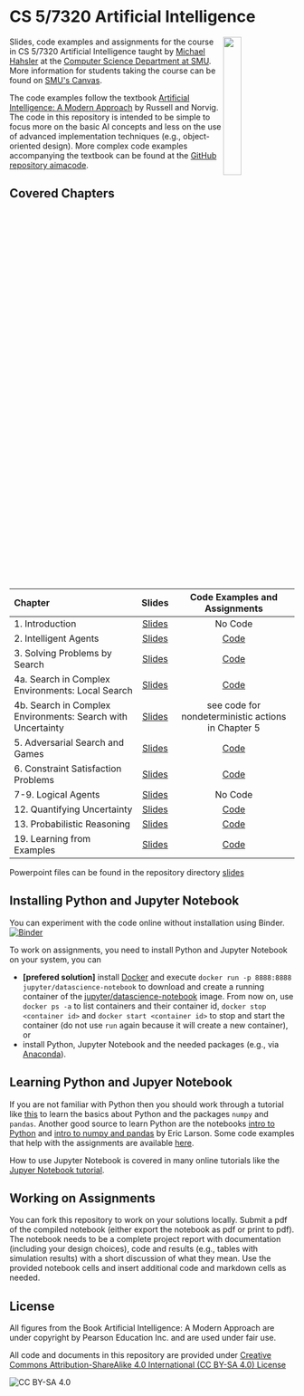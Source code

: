 <!-- #region -->
# CS 5/7320 Artificial Intelligence

<img src="http://aima.cs.berkeley.edu/cover2.jpg" align="right" width="25%">


Slides, code examples and assignments for the course in CS 5/7320 Artificial Intelligence taught by [Michael Hahsler](https://michael.hahsler.net/) at the 
[Computer Science Department at SMU](https://www.smu.edu/Lyle/Academics/Departments/CS). More information for students taking the course can be found on 
[SMU's Canvas](https://www.smu.edu/OIT/Services/Canvas).


The code examples follow the textbook [Artificial Intelligence: A Modern Approach](http://aima.cs.berkeley.edu/) by Russell and Norvig. The code in this repository is intended to be simple to focus more on the basic AI concepts and less on the use of advanced implementation techniques (e.g., object-oriented design).
More complex code examples accompanying the textbook can be found at the [GitHub repository aimacode](https://github.com/aimacode).  

## Covered Chapters

| Chapter  | Slides | Code Examples and Assignments |
| :--------| :---:  | :----: |
| 1. Introduction      | [Slides](https://mhahsler.github.io/CS7320-AI/slides/01_intro.pdf)    | No Code | 
| 2. Intelligent Agents | [Slides](https://mhahsler.github.io/CS7320-AI/slides/02_agents.pdf)  | [Code](Agents) | 
| 3. Solving Problems by Search | [Slides](https://mhahsler.github.io/CS7320-AI/slides/03_search.pdf)  | [Code](Search) | 
| 4a. Search in Complex Environments: Local Search | [Slides](https://mhahsler.github.io/CS7320-AI/slides/04_local_search.pdf)  | [Code](Local_Search) | 
| 4b. Search in Complex Environments: Search with Uncertainty | [Slides](https://mhahsler.github.io/CS7320-AI/slides/04_search_with_uncertainty.pdf)  | see code for nondeterministic actions in Chapter 5 | 
| 5.  Adversarial Search and Games | [Slides](https://mhahsler.github.io/CS7320-AI/slides/05_games.pdf)   | [Code](Games) | 
| 6. Constraint Satisfaction Problems | [Slides](https://mhahsler.github.io/CS7320-AI/slides/06_CSP.pdf)  | [Code](CSP) | 
| 7-9. Logical Agents         | [Slides](https://mhahsler.github.io/CS7320-AI/slides/07_logic.pdf)                | No Code | 
| 12. Quantifying Uncertainty | [Slides](https://mhahsler.github.io/CS7320-AI/slides/12_uncertainty.pdf)  | [Code](Uncertainty) | 
| 13. Probabilistic Reasoning | [Slides](https://mhahsler.github.io/CS7320-AI/slides/13_bayes_nets.pdf)   | [Code](Uncertainty) | 
| 19. Learning from Examples  | [Slides](https://mhahsler.github.io/CS7320-AI/slides/19_ML_intro.pdf)     | [Code](ML) | 


Powerpoint files can be found in the repository directory [slides](slides)

## Installing Python and Jupyter Notebook

You can experiment with the code online without installation using Binder. 
[![Binder](https://mybinder.org/badge_logo.svg)](https://mybinder.org/v2/gh/mhahsler/CS7320-AI/HEAD)

To work on assignments, you need to install Python and Jupyter Notebook on your system, you can 
* __[prefered solution]__ install [Docker](https://docs.docker.com/get-docker/) and 
execute `docker run -p 8888:8888 jupyter/datascience-notebook` to download and create a running container of
the [jupyter/datascience-notebook](https://hub.docker.com/r/jupyter/datascience-notebook) image. 
From now on, use `docker ps -a` to list containers and their container id, `docker stop <container id>` and `docker start <container id>` to stop and start the container
(do not use `run` again because it will create a new container), or 
* install Python, Jupyter Notebook and the needed packages (e.g., via [Anaconda](https://www.anaconda.com/)).


## Learning Python and Jupyer Notebook

If you are not familiar with Python then you should work through a tutorial like [this](https://www.w3schools.com/python/default.asp) to learn the basics about Python and the packages `numpy` and `pandas`. Another good source to learn Python are 
the notebooks [intro to Python](https://github.com/eclarson/MachineLearningNotebooks/blob/master/0.%20Python_Intro%20(optional).ipynb)
and [intro to numpy and pandas](https://github.com/eclarson/MachineLearningNotebooks/blob/master/01_Numpy%20and%20Pandas%20Intro.ipynb)
by Eric Larson. Some code examples that help with the assignments are available [here](Python_Code_Examples).

How to use Jupyter Notebook is covered in many online tutorials like the [Jupyer Notebook tutorial](https://www.dataquest.io/blog/jupyter-notebook-tutorial/).

## Working on Assignments

You can fork this repository to work on your solutions locally. 
Submit a pdf of the compiled notebook (either export the notebook as pdf or print to pdf). The notebook needs to be a complete project report with documentation (including your design choices), code and results (e.g., tables with simulation results) with a short discussion of what they mean. Use the provided notebook cells and insert additional code and markdown cells as needed.

## License
All figures from the Book Artificial Intelligence: A Modern Approach are
under copyright by Pearson Education Inc. and are used under fair use. 

All code and documents in this repository are provided under [Creative Commons Attribution-ShareAlike 4.0 International (CC BY-SA 4.0) License](https://creativecommons.org/licenses/by-sa/4.0/)

![CC BY-SA 4.0](https://licensebuttons.net/l/by-sa/3.0/88x31.png)
<!-- #endregion -->